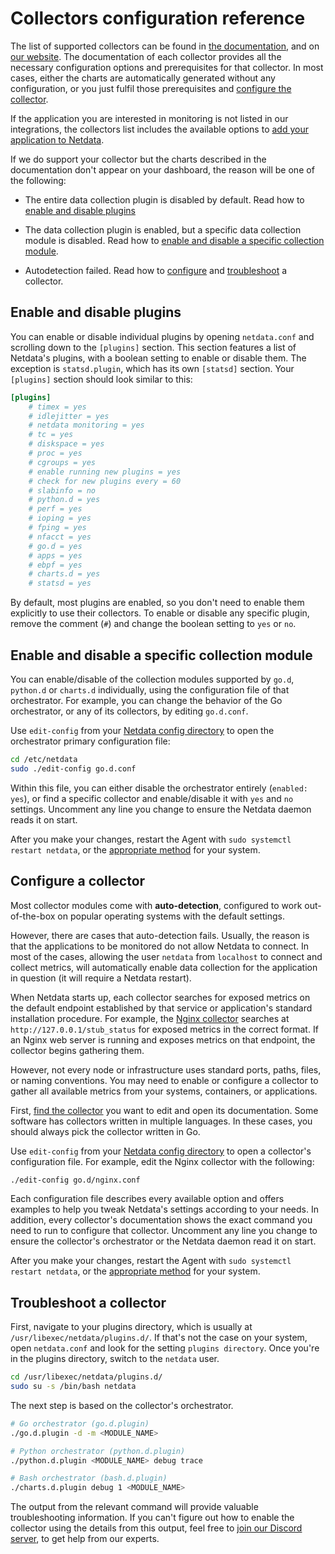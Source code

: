 <!--
title: "Collectors configuration reference"
custom_edit_url: "https://github.com/netdata/netdata/edit/master/src/collectors/REFERENCE.md"
sidebar_label: "Collectors configuration"
learn_status: "Published"
learn_topic_type: "Tasks"
learn_rel_path: "Configuration"
-->

# Collectors configuration reference

The list of supported collectors can be found in [the documentation](/src/collectors/COLLECTORS.md), 
and on [our website](https://www.netdata.cloud/integrations). The documentation of each collector provides all the 
necessary configuration options and prerequisites for that collector. In most cases, either the charts are automatically generated 
without any configuration, or you just fulfil those prerequisites and [configure the collector](#configure-a-collector).

If the application you are interested in monitoring is not listed in our integrations, the collectors list includes 
the available options to 
[add your application to Netdata](https://github.com/netdata/netdata/edit/master/src/collectors/COLLECTORS.md#add-your-application-to-netdata).

If we do support your collector but the charts described in the documentation don't appear on your dashboard, the reason will 
be one of the following:

-   The entire data collection plugin is disabled by default. Read how to [enable and disable plugins](#enable-and-disable-plugins)

-   The data collection plugin is enabled, but a specific data collection module is disabled. Read how to
    [enable and disable a specific collection module](#enable-and-disable-a-specific-collection-module). 

-   Autodetection failed. Read how to [configure](#configure-a-collector) and [troubleshoot](#troubleshoot-a-collector) a collector.

## Enable and disable plugins

You can enable or disable individual plugins by opening `netdata.conf` and scrolling down to the `[plugins]` section.
This section features a list of Netdata's plugins, with a boolean setting to enable or disable them. The exception is
`statsd.plugin`, which has its own `[statsd]` section. Your `[plugins]` section should look similar to this:

```conf
[plugins]
	# timex = yes
	# idlejitter = yes
	# netdata monitoring = yes
	# tc = yes
	# diskspace = yes
	# proc = yes
	# cgroups = yes
	# enable running new plugins = yes
	# check for new plugins every = 60
	# slabinfo = no
	# python.d = yes
	# perf = yes
	# ioping = yes
	# fping = yes
	# nfacct = yes
	# go.d = yes
	# apps = yes
	# ebpf = yes
	# charts.d = yes
	# statsd = yes
```

By default, most plugins are enabled, so you don't need to enable them explicitly to use their collectors. To enable or
disable any specific plugin, remove the comment (`#`) and change the boolean setting to `yes` or `no`.

## Enable and disable a specific collection module

You can enable/disable of the collection modules supported by `go.d`, `python.d` or `charts.d` individually, using the 
configuration file of that orchestrator. For example, you can change the behavior of the Go orchestrator, or any of its 
collectors, by editing `go.d.conf`.

Use `edit-config` from your [Netdata config directory](/docs/netdata-agent/configuration/README.md#the-netdata-config-directory) 
to open the orchestrator primary configuration file:

```bash
cd /etc/netdata
sudo ./edit-config go.d.conf
```

Within this file, you can either disable the orchestrator entirely (`enabled: yes`), or find a specific collector and
enable/disable it with `yes` and `no` settings. Uncomment any line you change to ensure the Netdata daemon reads it on
start.

After you make your changes, restart the Agent with `sudo systemctl restart netdata`, or the [appropriate
method](/packaging/installer/README.md#maintaining-a-netdata-agent-installation) for your system.

## Configure a collector

Most collector modules come with **auto-detection**, configured to work out-of-the-box on popular operating systems with
the default settings. 

However, there are cases that auto-detection fails. Usually, the reason is that the applications to be monitored do not
allow Netdata to connect. In most of the cases, allowing the user `netdata` from `localhost` to connect and collect
metrics, will automatically enable data collection for the application in question (it will require a Netdata restart).

When Netdata starts up, each collector searches for exposed metrics on the default endpoint established by that service
or application's standard installation procedure. For example, 
the [Nginx collector](/src/go/collectors/go.d.plugin/modules/nginx/README.md) searches at
`http://127.0.0.1/stub_status` for exposed metrics in the correct format. If an Nginx web server is running and exposes
metrics on that endpoint, the collector begins gathering them.

However, not every node or infrastructure uses standard ports, paths, files, or naming conventions. You may need to
enable or configure a collector to gather all available metrics from your systems, containers, or applications.

First, [find the collector](/src/collectors/COLLECTORS.md) you want to edit 
and open its documentation. Some software has collectors written in multiple languages. In these cases, you should always 
pick the collector written in Go.

Use `edit-config` from your 
[Netdata config directory](/docs/netdata-agent/configuration/README.md#the-netdata-config-directory) 
to open a collector's configuration file. For example, edit the Nginx collector with the following:

```bash
./edit-config go.d/nginx.conf
```

Each configuration file describes every available option and offers examples to help you tweak Netdata's settings
according to your needs. In addition, every collector's documentation shows the exact command you need to run to
configure that collector. Uncomment any line you change to ensure the collector's orchestrator or the Netdata daemon
read it on start.

After you make your changes, restart the Agent with `sudo systemctl restart netdata`, or the [appropriate
method](/packaging/installer/README.md#maintaining-a-netdata-agent-installation) for your system.

## Troubleshoot a collector

First, navigate to your plugins directory, which is usually at `/usr/libexec/netdata/plugins.d/`. If that's not the case
on your system, open `netdata.conf` and look for the setting `plugins directory`. Once you're in the plugins directory,
switch to the `netdata` user.

```bash
cd /usr/libexec/netdata/plugins.d/
sudo su -s /bin/bash netdata
```

The next step is based on the collector's orchestrator. 

```bash
# Go orchestrator (go.d.plugin)
./go.d.plugin -d -m <MODULE_NAME>

# Python orchestrator (python.d.plugin)
./python.d.plugin <MODULE_NAME> debug trace

# Bash orchestrator (bash.d.plugin)
./charts.d.plugin debug 1 <MODULE_NAME>
```

The output from the relevant command will provide valuable troubleshooting information. If you can't figure out how to
enable the collector using the details from this output, feel free to [join our Discord server](https://discord.com/invite/2mEmfW735j), 
to get help from our experts.
